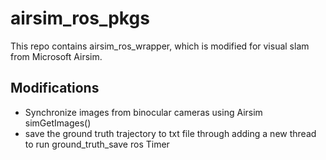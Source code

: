 # airsim_ros_pkgs

This repo contains airsim_ros_wrapper, which is modified for visual slam from Microsoft Airsim.

## Modifications

* Synchronize images from binocular cameras using Airsim simGetImages()
* save the ground truth trajectory to txt file through adding a new thread to run ground_truth_save ros Timer